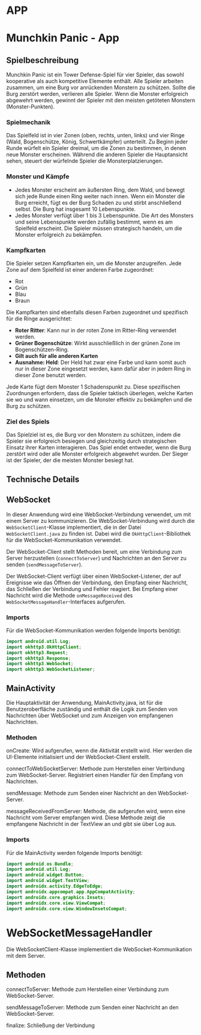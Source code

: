 # APP

# Munchkin Panic - App

## Spielbeschreibung
Munchkin Panic ist ein Tower Defense-Spiel für vier Spieler, das sowohl kooperative als auch 
kompetitive Elemente enthält. Alle Spieler arbeiten zusammen, um eine Burg vor anrückenden Monstern
zu schützen. Sollte die Burg zerstört werden, verlieren alle Spieler. Wenn die Monster erfolgreich 
abgewehrt werden, gewinnt der Spieler mit den meisten getöteten Monstern (Monster-Punkten).

### Spielmechanik
Das Spielfeld ist in vier Zonen (oben, rechts, unten, links) und 
vier Ringe (Wald, Bogenschütze, König, Schwertkämpfer) unterteilt. Zu Beginn jeder Runde würfelt
ein Spieler dreimal, um die Zonen zu bestimmen, in denen neue Monster erscheinen. Während die
anderen Spieler die Hauptansicht sehen, steuert der würfelnde Spieler die Monsterplatzierungen.

### Monster und Kämpfe
- Jedes Monster erscheint am äußersten Ring, dem Wald, und bewegt sich jede Runde einen Ring 
weiter nach innen. Wenn ein Monster die Burg erreicht, fügt es der Burg Schaden zu und stirbt 
anschließend selbst. Die Burg hat insgesamt 10 Lebenspunkte.
- Jedes Monster verfügt über 1 bis 3 Lebenspunkte. Die Art des Monsters und seine Lebenspunkte 
werden zufällig bestimmt, wenn es am Spielfeld erscheint. Die Spieler müssen strategisch 
handeln, um die Monster erfolgreich zu bekämpfen.

### Kampfkarten
Die Spieler setzen Kampfkarten ein, um die Monster anzugreifen. Jede Zone auf dem Spielfeld ist 
einer anderen Farbe zugeordnet:
- Rot
- Grün
- Blau
- Braun

Die Kampfkarten sind ebenfalls diesen Farben zugeordnet und spezifisch für die Ringe ausgerichtet:

- **Roter Ritter**: Kann nur in der roten Zone im Ritter-Ring verwendet werden.
- **Grüner Bogenschütze**: Wirkt ausschließlich in der grünen Zone im Bogenschützen-Ring.
- **Gilt auch für alle anderen Karten**
- **Ausnahme: Held**: Der Held hat zwar eine Farbe und kann somit auch nur in dieser Zone 
eingesetzt werden, kann dafür aber in jedem Ring in dieser Zone benutzt werden. 

Jede Karte fügt dem Monster 1 Schadenspunkt zu. Diese spezifischen Zuordnungen erfordern, dass die
Spieler taktisch überlegen, welche Karten sie wo und wann einsetzen, um die Monster effektiv zu 
bekämpfen und die Burg zu schützen.

### Ziel des Spiels
Das Spielziel ist es, die Burg vor den Monstern zu schützen, indem die Spieler sie erfolgreich 
besiegen und gleichzeitig durch strategischen Einsatz ihrer Karten interagieren. Das Spiel endet 
entweder, wenn die Burg zerstört wird oder alle Monster erfolgreich abgewehrt wurden. Der Sieger
ist der Spieler, der die meisten Monster besiegt hat.


## Technische Details


## WebSocket

In dieser Anwendung wird eine WebSocket-Verbindung verwendet, um mit einem Server zu kommunizieren. 
Die WebSocket-Verbindung wird durch die `WebSocketClient`-Klasse implementiert, die in der Datei 
`WebSocketClient.java` zu finden ist. Dabei wird die `OkHttpClient`-Bibliothek für die 
WebSocket-Kommunikation verwendet.

Der WebSocket-Client stellt Methoden bereit, um eine Verbindung zum Server herzustellen
(`connectToServer`) und Nachrichten an den Server zu senden (`sendMessageToServer`).

Der WebSocket-Client verfügt über einen WebSocket-Listener, der auf Ereignisse wie das Öffnen 
der Verbindung, den Empfang einer Nachricht, das Schließen der Verbindung und Fehler reagiert. 
Bei Empfang einer Nachricht wird die Methode `onMessageReceived` des
`WebSocketMessageHandler`-Interfaces aufgerufen.


### Imports

Für die WebSocket-Kommunikation werden folgende Imports benötigt:

```java
import android.util.Log;
import okhttp3.OkHttpClient;
import okhttp3.Request;
import okhttp3.Response;
import okhttp3.WebSocket;
import okhttp3.WebSocketListener;
````




## MainActivity
Die Hauptaktivität der Anwendung, MainActivity.java, ist für die Benutzeroberfläche zuständig 
und enthält die Logik zum Senden von Nachrichten über WebSocket und zum Anzeigen von empfangenen
Nachrichten.

### Methoden
onCreate: Wird aufgerufen, wenn die Aktivität erstellt wird. Hier werden die UI-Elemente 
initialisiert und der WebSocket-Client erstellt.

connectToWebSocketServer: Methode zum Herstellen einer Verbindung zum WebSocket-Server.
Registriert einen Handler für den Empfang von Nachrichten.

sendMessage: Methode zum Senden einer Nachricht an den WebSocket-Server.

messageReceivedFromServer: Methode, die aufgerufen wird, wenn eine Nachricht vom Server empfangen 
wird. Diese Methode zeigt die empfangene Nachricht in der TextView an und gibt sie über Log aus.



### Imports
Für die MainActivity werden folgende Imports benötigt:
```java
import android.os.Bundle;
import android.util.Log;
import android.widget.Button;
import android.widget.TextView;
import androidx.activity.EdgeToEdge;
import androidx.appcompat.app.AppCompatActivity;
import androidx.core.graphics.Insets;
import androidx.core.view.ViewCompat;
import androidx.core.view.WindowInsetsCompat;
```


# WebSocketMessageHandler
Die WebSocketClient-Klasse implementiert die WebSocket-Kommunikation mit dem Server.

## Methoden

connectToServer: Methode zum Herstellen einer Verbindung zum WebSocket-Server.

sendMessageToServer: Methode zum Senden einer Nachricht an den WebSocket-Server.

finalize: Schließung der Verbindung








